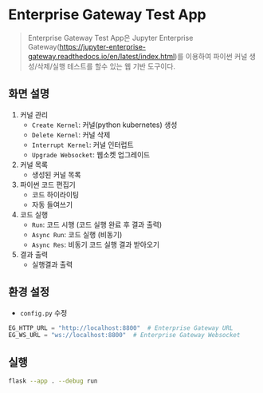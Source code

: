 # Enterprise Gateway Test App
> Enterprise Gateway Test App은 Jupyter Enterprise Gateway(https://jupyter-enterprise-gateway.readthedocs.io/en/latest/index.html)를 이용하여 파이썬 커널 생성/삭제/실행 테스트를 할수 있는 웹 기반 도구이다.

## 화면 설명 

1. 커널 관리
   * `Create Kernel`: 커널(python kubernetes) 생성
   * `Delete Kernel`:  커널 삭제
   * `Interrupt Kernel`: 커널 인터럽트
   * `Upgrade Websocket`: 웹소켓 업그레이드
2. 커널 목록
   * 생성된 커널 목록
3. 파이썬 코드 편집기
   * 코드 하이라이팅
   * 자동 들여쓰기
4. 코드 실행
   * `Run`: 코드 시행 (코드 실행 완료 후 결과 출력)
   * `Async Run`: 코드 실행 (비동기)
   * `Async Res`: 비동기 코드 실행 결과 받아오기
5. 결과 출력 
   * 실행결과 출력

## 환경 설정
* `config.py` 수정
```python
EG_HTTP_URL = "http://localhost:8800"  # Enterprise Gateway URL
EG_WS_URL = "ws://localhost:8800"  # Enterprise Gateway Websocket
```

## 실행
```bash
flask --app . --debug run
```
